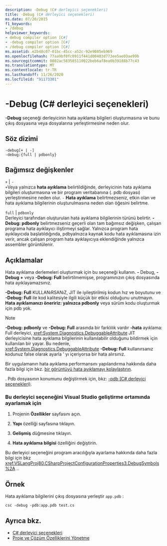 ```yaml
---
description: -Debug (C# derleyici seçenekleri)
title: -Debug (C# derleyici seçenekleri)
ms.date: 07/20/2015
f1_keywords:
- /debug
helpviewer_keywords:
- debug compiler option [C#]
- -debug compiler option [C#]
- /debug compiler option [C#]
ms.assetid: e2b48c07-01bc-45cc-a52c-92e9085eb969
ms.openlocfilehash: 77aa9bf0fc0911f441d00403d773ee5ae03ae99b
ms.sourcegitcommit: 0802ac583585110022beb6af8ea0b39188b77c43
ms.translationtype: MT
ms.contentlocale: tr-TR
ms.lasthandoff: 11/26/2020
ms.locfileid: "91173301"
---
```

# <a name="-debug-c-compiler-options"></a>-Debug (C# derleyici seçenekleri)

**-Debug** seçeneği derleyicinin hata ayıklama bilgileri oluşturmasına ve bunu çıkış dosyasına veya dosyalarına yerleştirmesine neden olur.  
  
## <a name="syntax"></a>Söz dizimi  
  
```console  
-debug[+ | -]  
-debug:{full | pdbonly}  
```  
  
## <a name="arguments"></a>Bağımsız değişkenler  

 `+` &#124; `-`  
 `+`Veya yalnızca **hata ayıklama** belirtildiğinde, derleyicinin hata ayıklama bilgileri oluşturmasına ve bir program veritabanına (. pdb dosyası) yerleştirmesine neden olur. `-` **Hata ayıklama** belirtmezseniz, etkin olan ve hata ayıklama bilgilerinin oluşturulmasına neden olan öğesini belirtme.  
  
 `full` &#124; `pdbonly`  
 Derleyici tarafından oluşturulan hata ayıklama bilgilerinin türünü belirtir. **-Debug: pdbonly** belirtmezseniz geçerli olan tam bağımsız değişken, çalışan programa hata ayıklayıcı iliştirmeyi sağlar. Yalnızca program hata ayıklayıcıda başlatıldığında, pdbyalnızca kaynak kodu hata ayıklamasına izin verir, ancak çalışan program hata ayıklayıcıya eklendiğinde yalnızca assembler görüntülenir.  
  
## <a name="remarks"></a>Açıklamalar  

 Hata ayıklama derlemeleri oluşturmak için bu seçeneği kullanın. **-** Debug, **-Debug +** veya **-Debug: Full** belirtilmemişse, programınızın çıkış dosyasında hata ayıklayamazsınız.  
  
 **-Debug: Full** KULLANıRSANıZ, JIT ile iyileştirilmiş kodun hız ve boyutunu ve **-Debug: Full** ile kod kalitesiyle ilgili küçük bir etkisi olduğunu unutmayın. **Hata ayıklamanızı öneririz: yalnızca pdbonly** veya sürüm kodu oluşturmak için pdb yok.  
  
> [!NOTE]
> **-Debug: pdbonly** ve **-Debug: Full** arasında bir farklılık vardır **-hata** ayıklama: Full derleyici, <xref:System.Diagnostics.DebuggableAttribute> JIT derleyicisine hata ayıklama bilgilerinin kullanılabilir olduğunu bildirmek için kullanılan bir yayar. Bu nedenle, <xref:System.Diagnostics.DebuggableAttribute> **-Debug: Full** kullanırsanız kodunuz false olarak ayarla ' yı içeriyorsa bir hata alırsınız.  
  
 Bir uygulamanın hata ayıklama performansını yapılandırma hakkında daha fazla bilgi için bkz. [bir görüntüyü hata ayıklamayı kolaylaştırın](../../../framework/debug-trace-profile/making-an-image-easier-to-debug.md).  
  
 . Pdb dosyasının konumunu değiştirmek için, bkz: [-pdb (C# derleyici seçenekleri)](./pdb-compiler-option.md).  
  
### <a name="to-set-this-compiler-option-in-the-visual-studio-development-environment"></a>Bu derleyici seçeneğini Visual Studio geliştirme ortamında ayarlamak için  
  
1. Projenin **Özellikler** sayfasını açın.  
  
2. **Yapı** özelliği sayfasına tıklayın.  
  
3. **Gelişmiş** düğmesine tıklayın.  
  
4. **Hata ayıklama bilgisi** özelliğini değiştirin.  
  
 Bu derleyici seçeneğini program aracılığıyla ayarlama hakkında daha fazla bilgi için bkz <xref:VSLangProj80.CSharpProjectConfigurationProperties3.DebugSymbols%2A> ..  
  
## <a name="example"></a>Örnek  

 Hata ayıklama bilgilerini çıkış dosyasına yerleştir `app.pdb` :  
  
```console  
csc -debug -pdb:app.pdb test.cs  
```  
  
## <a name="see-also"></a>Ayrıca bkz.

- [C# derleyici seçenekleri](./index.md)
- [Proje ve Çözüm Özelliklerini Yönetme](/visualstudio/ide/managing-project-and-solution-properties)
